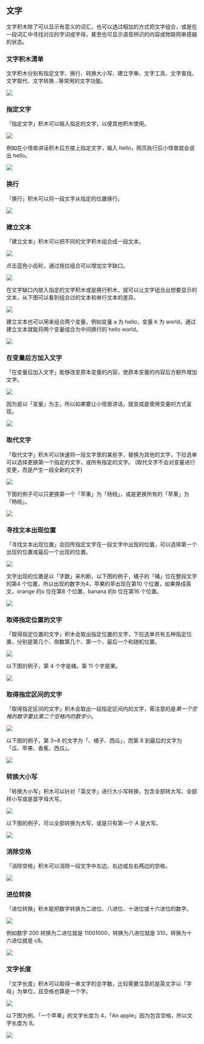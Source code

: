 ## 文字

文字积木除了可以显示有意义的词汇，也可以透过相加的方式把文字组合，或是在一段词汇中寻找对应的字词或字母，甚至也可显示语音辨识的内容或物联网串感器的状态。

### 文字积木清单

文字积木分别有指定文字、换行、转换大小写、建立字串、文字工具、文字查找、文字取代、文字转换...等常用的文字功能。

![](text/upload_5c03f0c1fd1c247a8c76419994cbbe5b.png)

### 指定文字

「指定文字」积木可以输入指定的文字，以便其他积木使用。

![](https://raw.githubusercontent.com/junhuanchen/test_repository/master/bpi-web/tutorials/images/zh-tw/docs/webbit/basic/text-02.jpg)

例如在小怪兽讲话积木后方接上指定文字，输入 hello，网页执行后小怪兽就会说出 hello。

![](https://raw.githubusercontent.com/junhuanchen/test_repository/master/bpi-web/tutorials/images/zh-tw/docs/webbit/basic/text-03.jpg)

### 换行

「换行」积木可以将一段文字从指定的位置换行。

![](text/upload_d6a8bd61e12e54c7f3c5e3ad7a01a5da.png)

### 建立文本

「建立文本」积木可以把不同的文字积木组合成一段文本。

![](text/upload_4d6f5e42864bb06f88ca28ebadf3a48e.png)

点击蓝色小齿轮，通过拖拉组合可以增加文字缺口。

![](text/upload_78bed0534676a80a7423dd603b2e4581.gif)

在文字缺口内放入指定的文字积木或是换行积木，就可以让文字组合出想要显示的文本，从下图可以看到组合过的文本和单行文本的差异。

![](text/upload_d9ed1672b318256d9807c626ff9693ac.png)

建立文本也可以用来组合两个变量，例如变量 a 为 hello，变量 b 为 world，通过建立文本就能将两个变量组合为中间换行的 hello world。

![](text/upload_362a69d6462aeb94b797a5625fd46b44.png)

### 在变量后方加入文字

「在变量后加入文字」能够改变原本变量的内容，使原本变量的内容后方额外增加文字。

![](text/upload_4c010ea08114476a13aa29499d3c1c10.png)

因为是以「变量」为主，所以如果要让小怪兽讲话，就变成是使用变量的方式呈现。

![](text/upload_021201b6ae68c449d8395d9703d1e792.png)

### 取代文字

「取代文字」积木可以快速将一段文字里的某些字，替换为其他的文字，下拉选单可以选择更换第一个指定的文字，或所有指定的文字。 (取代文字不会对变量进行变更，而是产生一段全新的文字)

![](text/upload_49a7f9cff19c7af7d963baa44dbad6bb.png)

下图的例子可以只更换第一个「苹果」为「杨桃」，或是更换所有的「苹果」为「杨桃」。

![](text/upload_3f8739691e3973af97e356cf0e6de17b.png)

### 寻找文本出现位置

「寻找文本出现位置」会回传指定文字在一段文字中出现的位置，可以选择第一个出现的位置或最后一个出现的位置。

![](text/upload_eebbd7dbcc332717aa401fc567f8619c.png)

文字出现的位置是以「字数」来判断，以下图的例子，橘子的「橘」位在整段文字的第4 个位置，所以出现的数字为4，苹果的苹出现在第10 个位置，如果换成英文，orange 的o 位在第8 个位置，banana 的b 位在第16 个位置。

![](text/upload_7b239d9fbc07c0bc8d35fa6bd420e84d.png)

### 取得指定位置的文字

「取得指定位置的文字」积木会取出指定位置的文字，下拉选单共有五种指定位置，分别是第几个、倒数第几个、第一个、最后一个和随机位置。

![](text/upload_8556548d2e5e09c38e467238b62caa61.png)

以下图的例子，第 4 个字是橘，第 11 个字是果。

![](text/upload_d23a1f6a85a95b0b688d13584547be27.png)

### 取得指定区间的文字

「取得指定区间的文字」积木会取出一段指定区间内的文字，需注意的是*第一个空格的数字要比第二个空格内的数字小*。

![](text/upload_459d558b111042bf3394fe484aeb4e57.jpg)

以下图的例子，第 3~8 的文字为「、橘子、西瓜」，而第 8 到最后的文字为「瓜、苹果、香蕉、西瓜」。

![](text/upload_acc74ac1a1f548668e24207009839685.jpg)

### 转换大小写

「转换大小写」积木可以针对「英文字」进行大小写转换，包含全部转大写、全部转小写或是首字母大写。

![](text/upload_30fe4ab135b86e23fc3541e801f35667.png)

以下图的例子，可以全部转换为大写，或是只有第一个 A 是大写。

![](text/upload_9c985f296dbec4db22f7591469fc5777.png)

### 消除空格

「消除空格」积木可以消除一段文字中左边、右边或左右两边的空格。

![](text/upload_609a2bc25a8e60cbac6ad06a5b405702.png)

### 进位转换

「进位转换」积木能把数字转换为二进位、八进位、十进位或十六进位的数字。

![](text/upload_344dcf0486805fe6ab79aedc03abbd81.png)

例如数字 200 转换为二进位就是 11001000，转换为八进位就是 310，转换为十六进位就是 c8。

![](text/upload_b0abca256a8565665b466e2068206fa5.png)

### 文字长度

「文字长度」积木可以取得一串文字的总字数，比较需要注意的是英文字以「字母」为单位，且空格也算是一个字。

![](text/upload_84526e5790769135da11f6be58cec8a2.png)

以下图为例，「一个苹果」的文字长度为 4，「An apple」因为包含空格，所以文字长度为 8。

![](text/upload_1102ffa30013f5ca07d469657df9fec0.png)

